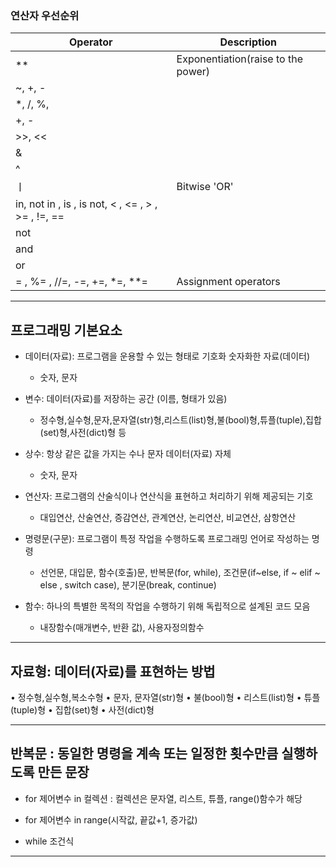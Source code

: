 ### 연산자 우선순위
|Operator|Description|
|----|-----|
| ** | Exponentiation(raise to the power)|
| ~, +, - | |
|*, /, %, |   |
|+, -  |  |
| >>, <<  |  |
| &  |  |
|^ |  |
| ㅣ | Bitwise 'OR'  |
| in, not in , is , is not, < , <= , > , >= , !=, ==  |   |
|not |  |
| and  |  |
| or  |  |
| = , %= , //=, -=, +=, *=, **= | Assignment operators |

----------------------------------------------------------------------

## 프로그래밍 기본요소
- 데이터(자료): 프로그램을 운용할 수 있는 형태로 기호화 숫자화한 자료(데이터)
  - 숫자, 문자

- 변수: 데이터(자료)를 저장하는 공간 (이름, 형태가 있음)
  - 정수형,실수형,문자,문자열(str)형,리스트(list)형,불(bool)형,튜플(tuple),집합(set)형,사전(dict)형 등

- 상수: 항상 같은 값을 가지는 수나 문자 데이터(자료) 자체
  - 숫자, 문자

- 연산자: 프로그램의 산술식이나 연산식을 표현하고 처리하기 위해 제공되는 기호
  - 대입연산, 산술연산, 증감연산, 관계연산, 논리연산, 비교연산, 삼항연산

- 명령문(구문): 프로그램이 특정 작업을 수행하도록 프로그래밍 언어로 작성하는 명령
  - 선언문, 대입문, 함수(호출)문, 반복문(for, while), 조건문(if~else, if ~ elif ~ else , switch case), 분기문(break, continue)

- 함수: 하나의 특별한 목적의 작업을 수행하기 위해 독립적으로 설계된 코드 모음
  - 내장함수(매개변수, 반환 값), 사용자정의함수

-----------------------------------------------------------------

## 자료형: 데이터(자료)를 표현하는 방법
• 정수형,실수형,복소수형
• 문자, 문자열(str)형
• 불(bool)형
• 리스트(list)형
• 튜플(tuple)형
• 집합(set)형
• 사전(dict)형

-----------------------------------------------------------------

## 반복문 : 동일한 명령을 계속 또는 일정한 횟수만큼 실행하도록 만든 문장
- for 제어변수 in 컬렉션 : 컬렉션은 문자열, 리스트, 튜플, range()함수가 해당

- for 제어변수 in range(시작값, 끝값+1, 증가값)

- while 조건식

-----------------------------------------------------------------


